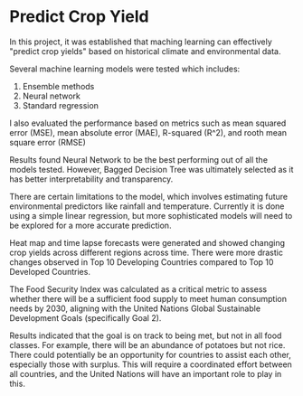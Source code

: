 # Predict Crop Yield

In this project, it was established that maching learning can effectively "predict crop yields" based on historical climate and environmental data.

Several machine learning models were tested which includes:
1. Ensemble methods
2. Neural network
3. Standard regression

I also evaluated the performance based on metrics such as mean squared error (MSE), mean absolute error (MAE), R-squared (R^2), and rooth mean square error (RMSE)

Results found Neural Network to be the best performing out of all the models tested.  However, Bagged Decision Tree was ultimately selected as it has better interpretability and transparency. 

There are certain limitations to the model, which involves estimating future environmental predictors like rainfall and temperature. Currently it is done using a simple linear regression, but more sophisticated models will need to be explored for a more accurate prediction.

Heat map and time lapse forecasts were generated and showed changing crop yields across different regions across time.  There were more drastic changes observed in Top 10 Developing Countries compared to Top 10 Developed Countries.

The Food Security Index was calculated as a critical metric to assess whether there will be a sufficient food supply to meet human consumption needs by 2030, aligning with the United Nations Global Sustainable Development Goals (specifically Goal 2).

Results indicated that the goal is on track to being met, but not in all food classes. For example, there will be an abundance of potatoes but not rice. There could potentially be an opportunity for countries to assist each other, especially those with surplus. This will require a coordinated effort between all countries, and the United Nations will have an important role to play in this. 
